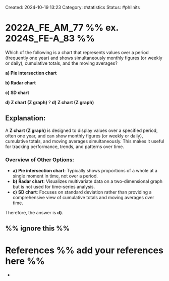 Created: 2024-10-19 13:23
Category: #statistics
Status: #philnits


# 2022A_FE_AM_77 %% ex. 2024S_FE-A_83 %%

Which of the following is a chart that represents values over a period (frequently one year) and shows simultaneously monthly figures (or weekly or daily), cumulative totals, and the moving averages? 

**a) Pie intersection chart** 

**b) Radar chart** 

**c) SD chart** 

**d) Z chart (Z graph)**
? 
**d) Z chart (Z graph)**

## **Explanation:**

A **Z chart (Z graph)** is designed to display values over a specified period, often one year, and can show monthly figures (or weekly or daily), cumulative totals, and moving averages simultaneously. This makes it useful for tracking performance, trends, and patterns over time.

### Overview of Other Options:

- **a)** **Pie intersection chart**: Typically shows proportions of a whole at a single moment in time, not over a period.
- **b)** **Radar chart**: Visualizes multivariate data on a two-dimensional graph but is not used for time-series analysis.
- **c)** **SD chart**: Focuses on standard deviation rather than providing a comprehensive view of cumulative totals and moving averages over time.

Therefore, the answer is **d)**.



%% ignore this %%
---









# References %% add your references here %%
- 
